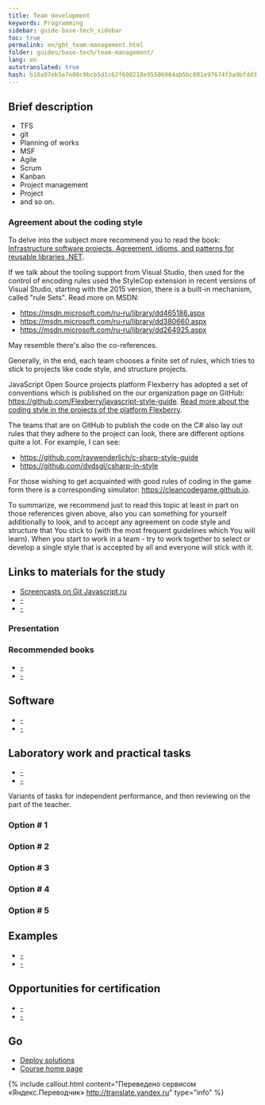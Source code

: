 ```yaml
--- 
title: Team development 
keywords: Programming 
sidebar: guide-base-tech_sidebar 
toc: true 
permalink: en/gbt_team-management.html 
folder: guides/base-tech/team-management/ 
lang: en 
autotranslated: true 
hash: b10a97eb5e7e00c9bcb5d1c62f608218e95506964ab5bc001e97674f3a9bfdd3 
--- 
```


## Brief description 

* TFS 
* git 
* Planning of works 
* MSF 
* Agile 
* Scrum 
* Kanban 
* Project management 
* Project 
* and so on. 

### Agreement about the coding style 

To delve into the subject more recommend you to read the book: 
[Infrastructure software projects. Agreement, idioms, and patterns for reusable libraries .NET](http://www.ozon.ru/context/detail/id/5588868/). 

If we talk about the tooling support from Visual Studio, then used for the control of encoding rules used the StyleCop extension in recent versions of Visual Studio, starting with the 2015 version, there is a built-in mechanism, called "rule Sets". Read more on MSDN: 

* <https://msdn.microsoft.com/ru-ru/library/dd465186.aspx> 
* <https://msdn.microsoft.com/ru-ru/library/dd380660.aspx> 
* <https://msdn.microsoft.com/ru-ru/library/dd264925.aspx> 

May resemble there's also the co-references. 

Generally, in the end, each team chooses a finite set of rules, which tries to stick to projects like code style, and structure projects. 

JavaScript Open Source projects platform Flexberry has adopted a set of conventions which is published on the our organization page on GitHub: <https://github.com/Flexberry/javascript-style-guide>. [Read more about the coding style in the projects of the platform Flexberry](fp_code-style.html). 

The teams that are on GitHub to publish the code on the C# also lay out rules that they adhere to the project can look, there are different options quite a lot. For example, I can see: 

* <https://github.com/raywenderlich/c-sharp-style-guide> 
* <https://github.com/dvdsgl/csharp-in-style> 

For those wishing to get acquainted with good rules of coding in the game form there is a corresponding simulator: <https://cleancodegame.github.io>. 

To summarize, we recommend just to read this topic at least in part on those references given above, also you can something for yourself additionally to look, and to accept any agreement on code style and structure that You stick to (with the most frequent guidelines which You will learn). When you start to work in a team - try to work together to select or develop a single style that is accepted by all and everyone will stick with it. 

## Links to materials for the study 

* [Screencasts on Git Javascript.ru](https://learn.javascript.EN/screencast/git) 
* [-]() 
* [-]() 

### Presentation 

### Recommended books 

* [-]() 
* [-]() 

## Software 

* [-]() 
* [-]() 

## Laboratory work and practical tasks 

* [-]() 
* [-]() 

Variants of tasks for independent performance, and then reviewing on the part of the teacher. 

### Option # 1 

### Option # 2 

### Option # 3 

### Option # 4 

### Option # 5 

## Examples 

* [-]() 
* [-]() 

## Opportunities for certification 

* [-]() 
* [-]() 

## Go 

* [Deploy solutions](gbt_deployment.html) 
* [Course home page](gbt_landing-page.html) 



{% include callout.html content="Переведено сервисом «Яндекс.Переводчик» <http://translate.yandex.ru>" type="info" %}